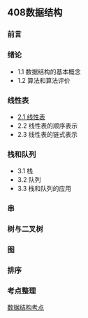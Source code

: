 ## 408数据结构



### 前言

### 绪论

* 1.1 数据结构的基本概念
* 1.2 算法和算法评价

### 线性表

* [2.1 线性表](2.1线性表.md)
* 2.2 线性表的顺序表示
* 2.3 线性表的链式表示

### 栈和队列

* 3.1 栈
* 3.2 队列
* 3.3 栈和队列的应用

### 串

### 树与二叉树

### 图

### 排序

### 考点整理

[数据结构考点](数据结构考点.md)



